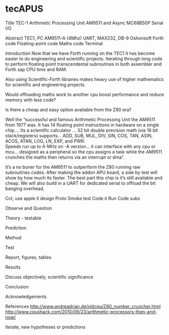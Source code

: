 # tecAPUS


Title
TEC-1 Arithmetic Processing Unit AM9511 and Async MC68B50P Serial I/O

Abstract
TEC1, PC
AM9511-A (4Mhz)
UART, MAX232, DB-9
Oshonsoft
Forth code
Floating-point code
Maths code
Terminal


Introduction 
Now that we have Forth running on the TEC1 
it has become easier to do engineering and scientific projects. 
Iterating through long code to perform 
floating point transcendental subroutines 
in both assembler and Forth sap CPU time and RAM. 

Also using Scientific-Forth libraries 
makes heavy use of higher mathematics for scientific and engineering projects. 

Would offloading maths work to another cpu 
boost performance and reduce memory with less code? 

Is there a cheap and easy option available from the Z80 era? 

Well the “successful and famous Arithmetic Processing Unit the AM9511 from 1977 was. 
It has 14 floating point  instructions in hardware on a single chip.... 
Its a scientific calculator … 
32 bit double precision math (via 16 bit stack/registers) supports… 
ADD, SUB, MUL, DIV, SIN, COS, TAN, ASIN, ACOS, ATAN, LOG, LN, EXP, and PWR.  
Speeds run up to 4-MHz on -A version… 
it can interface with any cpu or mcu… 
designed as a peripheral 
so the cpu assigns a task 
while the AM9511 crunches the maths 
then returns via an interrupt or dma”. 

It’s a no boner for the AM9511 to outperform the Z80 running raw subroutines codes. 
After making the addon APU board, 
a side by test will show by how much its faster. 
The best part this chip is it’s still available and cheap. 
We will also build in a UART 
for dedicated serial to offload the bit banging overhead. 

Cct, use apple II design
Proto
Smoke test
Code it
Run
Code subs


Observe and Question 

Theory - testable

Prediction

Method 

Test

Report, figures, tables


Results

Discuss objectively, scientific significance 

Conclusion 

Acknowledgements

References
http://www.andreadrian.de/oldcpu/Z80_number_cruncher.html
http://www.cpushack.com/2010/09/23/arithmetic-processors-then-and-now/ 

Iterate, new hypotheses or predictions
